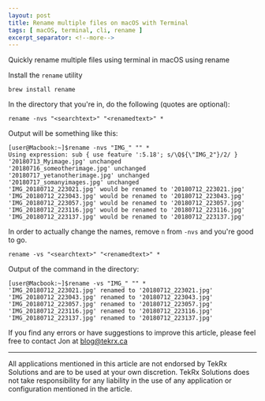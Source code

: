 ```yaml
---
layout: post
title: Rename multiple files on macOS with Terminal
tags: [ macOS, terminal, cli, rename ]
excerpt_separator: <!--more-->
---
```


Quickly rename multiple files using terminal in macOS using rename

<!--more-->

Install the `rename` utility

`brew install rename`

In the directory that you're in, do the following (quotes are optional):

`rename -nvs "<searchtext>" "<renamedtext>" *`

Output will be something like this:
```
[user@Macbook:~]$rename -nvs "IMG_" "" *
Using expression: sub { use feature ':5.18'; s/\Q${\"IMG_2"}/2/ }
'20180713_Myimage.jpg' unchanged
'20180716_someotherimage.jpg' unchanged
'20180717_yetanotherimage.jpg' unchanged
'20180717_somanyimages.jpg' unchanged
'IMG_20180712_223021.jpg' would be renamed to '20180712_223021.jpg'
'IMG_20180712_223043.jpg' would be renamed to '20180712_223043.jpg'
'IMG_20180712_223057.jpg' would be renamed to '20180712_223057.jpg'
'IMG_20180712_223116.jpg' would be renamed to '20180712_223116.jpg'
'IMG_20180712_223137.jpg' would be renamed to '20180712_223137.jpg'
```

In order to actually change the names, remove `n` from `-nvs` and you're good to go.

`rename -vs "<searchtext>" "<renamedtext>" *`

Output of the command in the directory:

```
[user@Macbook:~]$rename -vs "IMG_" "" *
'IMG_20180712_223021.jpg' renamed to '20180712_223021.jpg'
'IMG_20180712_223043.jpg' renamed to '20180712_223043.jpg'
'IMG_20180712_223057.jpg' renamed to '20180712_223057.jpg'
'IMG_20180712_223116.jpg' renamed to '20180712_223116.jpg'
'IMG_20180712_223137.jpg' renamed to '20180712_223137.jpg'
```




If you find any errors or have suggestions to improve this article, please feel free to contact Jon at <blog@tekrx.ca>

---

All applications mentioned in this article are not endorsed by TekRx Solutions and are to be used at your own discretion. TekRx Solutions does not take responsibility for any liability in the use of any application or configuration mentioned in the article.
